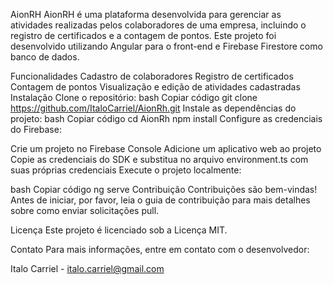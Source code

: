 AionRH
AionRH é uma plataforma desenvolvida para gerenciar as atividades realizadas pelos colaboradores de uma empresa, incluindo o registro de certificados e a contagem de pontos. Este projeto foi desenvolvido utilizando Angular para o front-end e Firebase Firestore como banco de dados.

Funcionalidades
Cadastro de colaboradores
Registro de certificados
Contagem de pontos
Visualização e edição de atividades cadastradas
Instalação
Clone o repositório:
bash
Copiar código
git clone https://github.com/ItaloCarriel/AionRh.git
Instale as dependências do projeto:
bash
Copiar código
cd AionRh
npm install
Configure as credenciais do Firebase:

Crie um projeto no Firebase Console
Adicione um aplicativo web ao projeto
Copie as credenciais do SDK e substitua no arquivo environment.ts com suas próprias credenciais
Execute o projeto localmente:

bash
Copiar código
ng serve
Contribuição
Contribuições são bem-vindas! Antes de iniciar, por favor, leia o guia de contribuição para mais detalhes sobre como enviar solicitações pull.

Licença
Este projeto é licenciado sob a Licença MIT.

Contato
Para mais informações, entre em contato com o desenvolvedor:

Italo Carriel - italo.carriel@gmail.com

